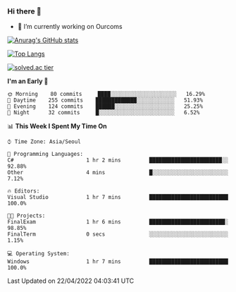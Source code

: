 ### Hi there 👋

- 🔭 I’m currently working on Ourcoms

<!--
**Rhange/Rhange** is a ✨ _special_ ✨ repository because its `README.md` (this file) appears on your GitHub profile.

Here are some ideas to get you started:

- 🌱 I’m currently learning ...
- 👯 I’m looking to collaborate on ...
- 🤔 I’m looking for help with ...
- 💬 Ask me about ...
- 📫 How to reach me: ...
- 😄 Pronouns: ...
- ⚡ Fun fact: ...
-->

[![Anurag's GitHub stats](https://github-readme-stats.vercel.app/api?username=rhange&show_icons=true&theme=gruvbox)](https://github.com/anuraghazra/github-readme-stats)

[![Top Langs](https://github-readme-stats.vercel.app/api/top-langs/?username=rhange&layout=compact&theme=gruvbox)](https://github.com/anuraghazra/github-readme-stats)

[![solved.ac tier](http://mazassumnida.wtf/api/generate_badge?boj=rhange0511)](https://solved.ac/rhange0511)

  <!--START_SECTION:waka-->
**I'm an Early 🐤** 

```text
🌞 Morning    80 commits     ████░░░░░░░░░░░░░░░░░░░░░   16.29% 
🌆 Daytime    255 commits    █████████████░░░░░░░░░░░░   51.93% 
🌃 Evening    124 commits    ██████░░░░░░░░░░░░░░░░░░░   25.25% 
🌙 Night      32 commits     █░░░░░░░░░░░░░░░░░░░░░░░░   6.52%

```


📊 **This Week I Spent My Time On** 

```text
⌚︎ Time Zone: Asia/Seoul

💬 Programming Languages: 
C#                       1 hr 2 mins         ███████████████████████░░   92.88% 
Other                    4 mins              █░░░░░░░░░░░░░░░░░░░░░░░░   7.12%

🔥 Editors: 
Visual Studio            1 hr 7 mins         █████████████████████████   100.0%

🐱‍💻 Projects: 
FinalExam                1 hr 6 mins         ████████████████████████░   98.85% 
FinalTerm                0 secs              ░░░░░░░░░░░░░░░░░░░░░░░░░   1.15%

💻 Operating System: 
Windows                  1 hr 7 mins         █████████████████████████   100.0%

```


 Last Updated on 22/04/2022 04:03:41 UTC
<!--END_SECTION:waka-->
